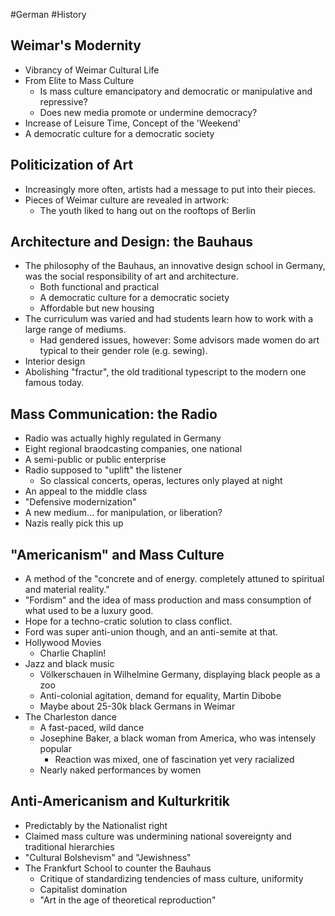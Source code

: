 #German #History
## Weimar's Modernity
- Vibrancy of Weimar Cultural Life
- From Elite to Mass Culture
	- Is mass culture emancipatory and democratic or manipulative and repressive?
	- Does new media promote or undermine democracy?
- Increase of Leisure Time, Concept of the 'Weekend'
- A democratic culture for a democratic society

## Politicization of Art
- Increasingly more often, artists had a message to put into their pieces.
- Pieces of Weimar culture are revealed in artwork:
	- The youth liked to hang out on the rooftops of Berlin

## Architecture and Design: the Bauhaus
- The philosophy of the Bauhaus, an innovative design school in Germany, was the social responsibility of art and architecture.
	- Both functional and practical
	- A democratic culture for a democratic society
	- Affordable but new housing
- The curriculum was varied and had students learn how to work with a large range of mediums.
	- Had gendered issues, however: Some advisors made women do art typical to their gender role (e.g. sewing).
- Interior design
- Abolishing "fractur", the old traditional typescript to the modern one famous today.

## Mass Communication: the Radio
- Radio was actually highly regulated in Germany
- Eight regional braodcasting companies, one national
- A semi-public or public enterprise
- Radio supposed to "uplift" the listener
	- So classical concerts, operas, lectures only played at night
- An appeal to the middle class
- "Defensive modernization"
- A new medium... for manipulation, or liberation?
- Nazis really pick this up

## "Americanism" and Mass Culture
- A method of the "concrete and of energy. completely attuned to spiritual and material reality."
- "Fordism" and the idea of mass production and mass consumption of what used to be a luxury good.
- Hope for a techno-cratic solution to class conflict.
- Ford was super anti-union though, and an anti-semite at that. 
- Hollywood Movies
	- Charlie Chaplin!
- Jazz and black music
	- Völkerschauen in Wilhelmine Germany, displaying black people as a zoo
	- Anti-colonial agitation, demand for equality, Martin Dibobe
	- Maybe about 25-30k black Germans in Weimar
- The Charleston dance
	- A fast-paced, wild dance
	- Josephine Baker, a black woman from America, who was intensely popular
		- Reaction was mixed, one of fascination yet very racialized
	- Nearly naked performances by women

## Anti-Americanism and Kulturkritik
- Predictably by the Nationalist right
- Claimed mass culture was undermining national sovereignty and traditional hierarchies
- "Cultural Bolshevism" and "Jewishness"
- The Frankfurt School to counter the Bauhaus
	- Critique of standardizing tendencies of mass culture, uniformity 
	- Capitalist domination
	- "Art in the age of theoretical reproduction"